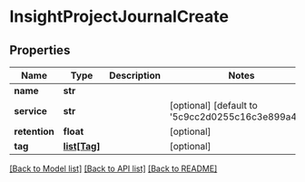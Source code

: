 # InsightProjectJournalCreate

## Properties
Name | Type | Description | Notes
------------ | ------------- | ------------- | -------------
**name** | **str** |  | 
**service** | **str** |  | [optional] [default to '5c9cc2d0255c16c3e899a4ea']
**retention** | **float** |  | [optional] 
**tag** | [**list[Tag]**](Tag.md) |  | [optional] 

[[Back to Model list]](../README.md#documentation-for-models) [[Back to API list]](../README.md#documentation-for-api-endpoints) [[Back to README]](../README.md)


